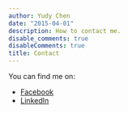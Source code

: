 ```yaml
---
author: Yudy Chen
date: "2015-04-01"
description: How to contact me.
disable_comments: true
disableComments: true
title: Contact
---
```


You can find me on:

* [Facebook](https://www.facebook.com/yudychen)
* [LinkedIn](https://www.linkedin.com/in/yudy-chen-a08932145/)

